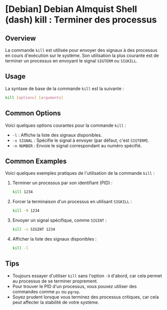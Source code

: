 # [Debian] Debian Almquist Shell (dash) kill : Terminer des processus

## Overview
La commande `kill` est utilisée pour envoyer des signaux à des processus en cours d'exécution sur le système. Son utilisation la plus courante est de terminer un processus en envoyant le signal `SIGTERM` ou `SIGKILL`.

## Usage
La syntaxe de base de la commande `kill` est la suivante :

```bash
kill [options] [arguments]
```

## Common Options
Voici quelques options courantes pour la commande `kill` :

- `-l` : Affiche la liste des signaux disponibles.
- `-s SIGNAL` : Spécifie le signal à envoyer (par défaut, c'est `SIGTERM`).
- `-n NUMBER` : Envoie le signal correspondant au numéro spécifié.

## Common Examples
Voici quelques exemples pratiques de l'utilisation de la commande `kill` :

1. Terminer un processus par son identifiant (PID) :

   ```bash
   kill 1234
   ```

2. Forcer la terminaison d'un processus en utilisant `SIGKILL` :

   ```bash
   kill -9 1234
   ```

3. Envoyer un signal spécifique, comme `SIGINT` :

   ```bash
   kill -s SIGINT 1234
   ```

4. Afficher la liste des signaux disponibles :

   ```bash
   kill -l
   ```

## Tips
- Toujours essayer d'utiliser `kill` sans l'option `-9` d'abord, car cela permet au processus de se terminer proprement.
- Pour trouver le PID d'un processus, vous pouvez utiliser des commandes comme `ps` ou `pgrep`.
- Soyez prudent lorsque vous terminez des processus critiques, car cela peut affecter la stabilité de votre système.